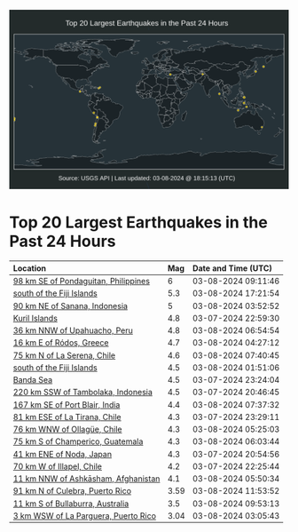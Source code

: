 ![Map](./map.png)

# Top 20 Largest Earthquakes in the Past 24 Hours

| Location | Mag | Date and Time (UTC) |
|:---|:---|:---|
| [98 km SE of Pondaguitan, Philippines](https://earthquake.usgs.gov/earthquakes/eventpage/us7000m439) | 6 | 03-08-2024 09:11:46 |
| [south of the Fiji Islands](https://earthquake.usgs.gov/earthquakes/eventpage/us7000m486) | 5.3 | 03-08-2024 17:21:54 |
| [90 km NE of Sanana, Indonesia](https://earthquake.usgs.gov/earthquakes/eventpage/us7000m42h) | 5 | 03-08-2024 03:52:52 |
| [Kuril Islands](https://earthquake.usgs.gov/earthquakes/eventpage/us7000m40x) | 4.8 | 03-07-2024 22:59:30 |
| [36 km NNW of Upahuacho, Peru](https://earthquake.usgs.gov/earthquakes/eventpage/us7000m42x) | 4.8 | 03-08-2024 06:54:54 |
| [16 km E of Ródos, Greece](https://earthquake.usgs.gov/earthquakes/eventpage/us7000m42k) | 4.7 | 03-08-2024 04:27:12 |
| [75 km N of La Serena, Chile](https://earthquake.usgs.gov/earthquakes/eventpage/us7000m42y) | 4.6 | 03-08-2024 07:40:45 |
| [south of the Fiji Islands](https://earthquake.usgs.gov/earthquakes/eventpage/us7000m41q) | 4.5 | 03-08-2024 01:51:06 |
| [Banda Sea](https://earthquake.usgs.gov/earthquakes/eventpage/us7000m410) | 4.5 | 03-07-2024 23:24:04 |
| [220 km SSW of Tambolaka, Indonesia](https://earthquake.usgs.gov/earthquakes/eventpage/us7000m406) | 4.5 | 03-07-2024 20:46:45 |
| [167 km SE of Port Blair, India](https://earthquake.usgs.gov/earthquakes/eventpage/us7000m42z) | 4.4 | 03-08-2024 07:37:32 |
| [81 km ESE of La Tirana, Chile](https://earthquake.usgs.gov/earthquakes/eventpage/us7000m412) | 4.3 | 03-07-2024 23:29:11 |
| [76 km WNW of Ollagüe, Chile](https://earthquake.usgs.gov/earthquakes/eventpage/us7000m42m) | 4.3 | 03-08-2024 05:25:03 |
| [75 km S of Champerico, Guatemala](https://earthquake.usgs.gov/earthquakes/eventpage/us7000m42p) | 4.3 | 03-08-2024 06:03:44 |
| [41 km ENE of Noda, Japan](https://earthquake.usgs.gov/earthquakes/eventpage/us7000m40a) | 4.3 | 03-07-2024 20:54:56 |
| [70 km W of Illapel, Chile](https://earthquake.usgs.gov/earthquakes/eventpage/us7000m40r) | 4.2 | 03-07-2024 22:25:44 |
| [11 km NNW of Ashkāsham, Afghanistan](https://earthquake.usgs.gov/earthquakes/eventpage/us7000m42n) | 4.1 | 03-08-2024 05:50:34 |
| [91 km N of Culebra, Puerto Rico](https://earthquake.usgs.gov/earthquakes/eventpage/pr2024068000) | 3.59 | 03-08-2024 11:53:52 |
| [11 km S of Bullaburra, Australia](https://earthquake.usgs.gov/earthquakes/eventpage/us7000m44b) | 3.5 | 03-08-2024 09:53:13 |
| [3 km WSW of La Parguera, Puerto Rico](https://earthquake.usgs.gov/earthquakes/eventpage/pr71442363) | 3.04 | 03-08-2024 03:05:43 |
